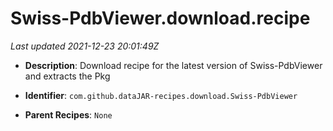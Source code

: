 # Swiss-PdbViewer.download.recipe

_Last updated 2021-12-23 20:01:49Z_

- **Description**: Download recipe for the latest version of Swiss-PdbViewer and extracts the Pkg

- **Identifier**: `com.github.dataJAR-recipes.download.Swiss-PdbViewer`

- **Parent Recipes**: `None`
